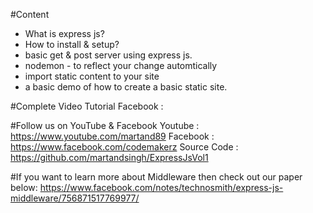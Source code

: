 #Content

- What is express js?
- How to install & setup?
- basic get & post server using express js.
- nodemon - to reflect your change automtically
- import static content to your site
- a basic demo of how to create a basic static site.

#Complete Video Tutorial
Facebook : 

#Follow us on YouTube & Facebook
Youtube : https://www.youtube.com/martand89
Facebook : https://www.facebook.com/codemakerz
Source Code : https://github.com/martandsingh/ExpressJsVol1

#If you want to learn more about Middleware then check out our paper below: 
https://www.facebook.com/notes/technosmith/express-js-middleware/756871517769977/